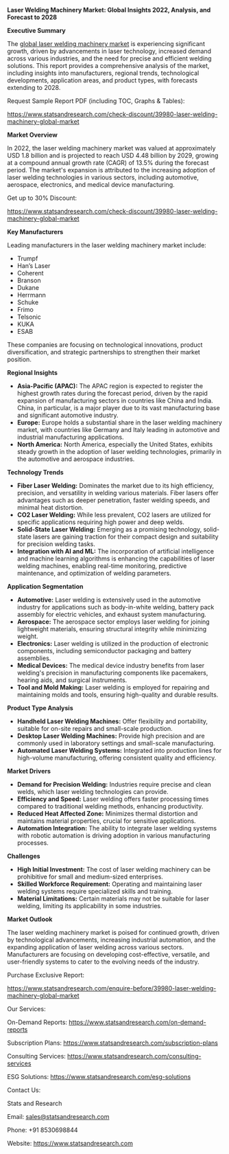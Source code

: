 ﻿**Laser Welding Machinery Market: Global Insights 2022, Analysis, and Forecast to 2028**

**Executive Summary**

The [global laser welding machinery market](https://www.statsandresearch.com/request-sample/39980-laser-welding-machinery-global-market) is experiencing significant growth, driven by advancements in laser technology, increased demand across various industries, and the need for precise and efficient welding solutions. This report provides a comprehensive analysis of the market, including insights into manufacturers, regional trends, technological developments, application areas, and product types, with forecasts extending to 2028.

Request Sample Report PDF (including TOC, Graphs & Tables):

<https://www.statsandresearch.com/check-discount/39980-laser-welding-machinery-global-market>

**Market Overview**

In 2022, the laser welding machinery market was valued at approximately USD 1.8 billion and is projected to reach USD 4.48 billion by 2029, growing at a compound annual growth rate (CAGR) of 13.5% during the forecast period. The market's expansion is attributed to the increasing adoption of laser welding technologies in various sectors, including automotive, aerospace, electronics, and medical device manufacturing.

Get up to 30% Discount:

<https://www.statsandresearch.com/check-discount/39980-laser-welding-machinery-global-market>

**Key Manufacturers**

Leading manufacturers in the laser welding machinery market include:

- Trumpf
- Han’s Laser
- Coherent
- Branson
- Dukane
- Herrmann
- Schuke
- Frimo
- Telsonic
- KUKA
- ESAB

These companies are focusing on technological innovations, product diversification, and strategic partnerships to strengthen their market position.

**Regional Insights**

- **Asia-Pacific (APAC):** The APAC region is expected to register the highest growth rates during the forecast period, driven by the rapid expansion of manufacturing sectors in countries like China and India. China, in particular, is a major player due to its vast manufacturing base and significant automotive industry.
- **Europe:** Europe holds a substantial share in the laser welding machinery market, with countries like Germany and Italy leading in automotive and industrial manufacturing applications.
- **North America:** North America, especially the United States, exhibits steady growth in the adoption of laser welding technologies, primarily in the automotive and aerospace industries.

**Technology Trends**

- **Fiber Laser Welding:** Dominates the market due to its high efficiency, precision, and versatility in welding various materials. Fiber lasers offer advantages such as deeper penetration, faster welding speeds, and minimal heat distortion.
- **CO2 Laser Welding:** While less prevalent, CO2 lasers are utilized for specific applications requiring high power and deep welds.
- **Solid-State Laser Welding:** Emerging as a promising technology, solid-state lasers are gaining traction for their compact design and suitability for precision welding tasks.
- **Integration with AI and ML:** The incorporation of artificial intelligence and machine learning algorithms is enhancing the capabilities of laser welding machines, enabling real-time monitoring, predictive maintenance, and optimization of welding parameters.

**Application Segmentation**

- **Automotive:** Laser welding is extensively used in the automotive industry for applications such as body-in-white welding, battery pack assembly for electric vehicles, and exhaust system manufacturing.
- **Aerospace:** The aerospace sector employs laser welding for joining lightweight materials, ensuring structural integrity while minimizing weight.
- **Electronics:** Laser welding is utilized in the production of electronic components, including semiconductor packaging and battery assemblies.
- **Medical Devices:** The medical device industry benefits from laser welding's precision in manufacturing components like pacemakers, hearing aids, and surgical instruments.
- **Tool and Mold Making:** Laser welding is employed for repairing and maintaining molds and tools, ensuring high-quality and durable results.

**Product Type Analysis**

- **Handheld Laser Welding Machines:** Offer flexibility and portability, suitable for on-site repairs and small-scale production.
- **Desktop Laser Welding Machines:** Provide high precision and are commonly used in laboratory settings and small-scale manufacturing.
- **Automated Laser Welding Systems:** Integrated into production lines for high-volume manufacturing, offering consistent quality and efficiency.

**Market Drivers**

- **Demand for Precision Welding:** Industries require precise and clean welds, which laser welding technologies can provide.
- **Efficiency and Speed:** Laser welding offers faster processing times compared to traditional welding methods, enhancing productivity.
- **Reduced Heat Affected Zone:** Minimizes thermal distortion and maintains material properties, crucial for sensitive applications.
- **Automation Integration:** The ability to integrate laser welding systems with robotic automation is driving adoption in various manufacturing processes.

**Challenges**

- **High Initial Investment:** The cost of laser welding machinery can be prohibitive for small and medium-sized enterprises.
- **Skilled Workforce Requirement:** Operating and maintaining laser welding systems require specialized skills and training.
- **Material Limitations:** Certain materials may not be suitable for laser welding, limiting its applicability in some industries.

**Market Outlook**

The laser welding machinery market is poised for continued growth, driven by technological advancements, increasing industrial automation, and the expanding application of laser welding across various sectors. Manufacturers are focusing on developing cost-effective, versatile, and user-friendly systems to cater to the evolving needs of the industry.


Purchase Exclusive Report:

<https://www.statsandresearch.com/enquire-before/39980-laser-welding-machinery-global-market>

Our Services:

On-Demand Reports: <https://www.statsandresearch.com/on-demand-reports>

Subscription Plans: <https://www.statsandresearch.com/subscription-plans>

Consulting Services: <https://www.statsandresearch.com/consulting-services>

ESG Solutions: <https://www.statsandresearch.com/esg-solutions>

Contact Us:

Stats and Research

Email: <sales@statsandresearch.com>

Phone: +91 8530698844

Website: <https://www.statsandresearch.com>


